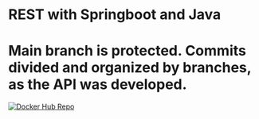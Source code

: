 # REST with Springboot and Java

# Main branch is protected. Commits divided and organized by branches, as the API was developed.

[![Docker Hub Repo](https://img.shields.io/docker/pulls/do55anto5/rest-with-spring-boot-java.svg)](https://hub.docker.com/repository/docker/do55anto5/rest-with-spring-boot-java)
